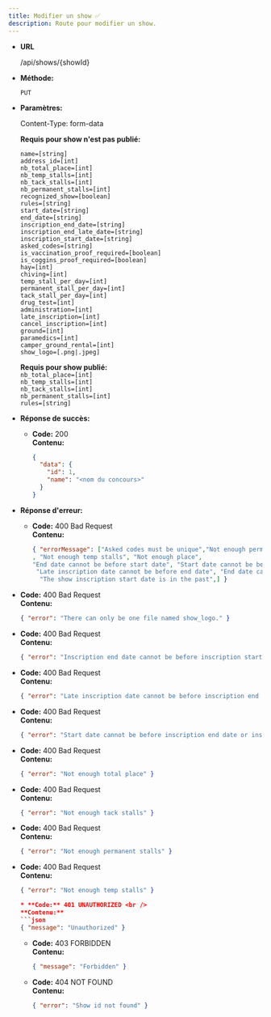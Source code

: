 ```yaml
---
title: Modifier un show ✅
description: Route pour modifier un show.
---
```


* **URL**

  /api/shows/{showId}

* **Méthode:**
  
  `PUT`

* **Paramètres:**

  Content-Type: form-data


  **Requis pour show n'est pas publié:**

    `name=[string]`<br>
    `address_id=[int]`<br>
    `nb_total_place=[int]`<br>
    `nb_temp_stalls=[int]`<br>
    `nb_tack_stalls=[int]`<br>
    `nb_permanent_stalls=[int]`<br>
    `recognized_show=[boolean]`<br>
    `rules=[string]`<br>
    `start_date=[string]`<br>
    `end_date=[string]`<br>
    `inscription_end_date=[string]`<br>
    `inscription_end_late_date=[string]`<br>
    `inscription_start_date=[string]`<br>
    `asked_codes=[string]`<br>
    `is_vaccination_proof_required=[boolean]`<br>
    `is_coggins_proof_required=[boolean]`<br>
    `hay=[int]`<br>
    `chiving=[int]`<br>
    `temp_stall_per_day=[int]`<br>
    `permanent_stall_per_day=[int]`<br>
    `tack_stall_per_day=[int]`<br>
    `drug_test=[int]`<br>
    `administration=[int]`<br>
    `late_inscription=[int]`<br>
    `cancel_inscription=[int]`<br>
    `ground=[int]`<br>
    `paramedics=[int]`<br>
    `camper_ground_rental=[int]`<br>
    `show_logo=[.png|.jpeg]`<br>

  **Requis pour show publié:** </br>
    `nb_total_place=[int]`<br>
    `nb_temp_stalls=[int]`<br>
    `nb_tack_stalls=[int]`<br>
    `nb_permanent_stalls=[int]`<br>
    `rules=[string]`<br>
   
* **Réponse de succès:**
  
  * **Code:** 200 <br />
    **Contenu:** 
    ```json
    {
      "data": {
        "id": 1,
        "name": "<nom du concours>"
      }
    }
    ```

* **Réponse d'erreur:**


  * **Code:** 400 Bad Request <br />
    **Contenu:** 
    ```json
    { "errorMessage": ["Asked codes must be unique","Not enough permanent stalls", "Not enough tack stalls"
    , "Not enough temp stalls", "Not enough place",
    "End date cannot be before start date", "Start date cannot be before inscription end date",
     "Late inscription date cannot be before end date", "End date cannot be before start date",
      "The show inscription start date is in the past",] }
    ```
* **Code:** 400 Bad Request <br />
    **Contenu:** 
    ```json
    { "error": "There can only be one file named show_logo." }

* **Code:** 400 Bad Request <br />
    **Contenu:** 
    ```json
    { "error": "Inscription end date cannot be before inscription start date" }

* **Code:** 400 Bad Request <br />
    **Contenu:** 
    ```json
    { "error": "Late inscription date cannot be before inscription end date" }

* **Code:** 400 Bad Request <br />
    **Contenu:** 
    ```json
    { "error": "Start date cannot be before inscription end date or inscription end late date" }

* **Code:** 400 Bad Request <br />
    **Contenu:** 
    ```json
    { "error": "Not enough total place" }


* **Code:** 400 Bad Request <br />
    **Contenu:** 
    ```json
    { "error": "Not enough tack stalls" }


* **Code:** 400 Bad Request <br />
    **Contenu:** 
    ```json
    { "error": "Not enough permanent stalls" }


* **Code:** 400 Bad Request <br />
    **Contenu:** 
    ```json
    { "error": "Not enough temp stalls" }

  * **Code:** 401 UNAUTHORIZED <br />
    **Contenu:** 
    ```json
    { "message": "Unauthorized" }
    ```

  * **Code:** 403 FORBIDDEN <br />
    **Contenu:** 
    ```json
    { "message": "Forbidden" }
    ```

  * **Code:** 404 NOT FOUND <br />
    **Contenu:** 
    ```json
    { "error": "Show id not found" }
    ```
